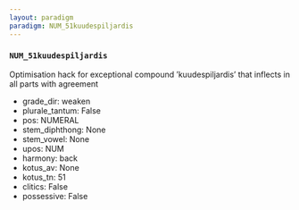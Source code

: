 ```yaml
---
layout: paradigm
paradigm: NUM_51kuudespiljardis
---
```

### ` NUM_51kuudespiljardis `

Optimisation hack for exceptional compound ’kuudespiljardis’ that inflects in all parts with agreement
* grade_dir: weaken
* plurale_tantum: False
* pos: NUMERAL
* stem_diphthong: None
* stem_vowel: None
* upos: NUM
* harmony: back
* kotus_av: None
* kotus_tn: 51
* clitics: False
* possessive: False
